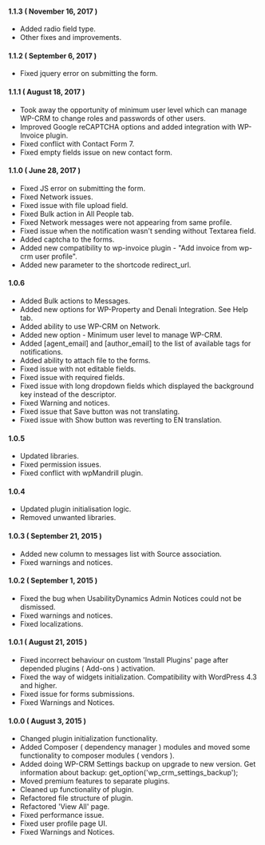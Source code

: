 #### 1.1.3 ( November 16, 2017 )
* Added radio field type.
* Other fixes and improvements.

#### 1.1.2 ( September 6, 2017 )
* Fixed jquery error on submitting the form.

#### 1.1.1 ( August 18, 2017 )
* Took away the opportunity of minimum user level which can manage WP-CRM to change roles and passwords of other users.
* Improved Google reCAPTCHA options and added integration with WP-Invoice plugin.
* Fixed conflict with Contact Form 7.
* Fixed empty fields issue on new contact form.

#### 1.1.0 ( June 28, 2017 )
* Fixed JS error on submitting the form.
* Fixed Network issues.
* Fixed issue with file upload field.
* Fixed Bulk action in All People tab.
* Fixed Network messages were not appearing from same profile.
* Fixed issue when the notification wasn't sending without Textarea field.
* Added captcha to the forms.
* Added new compatibility to wp-invoice plugin - "Add invoice from wp-crm user profile".
* Added new parameter to the shortcode redirect_url.

#### 1.0.6
* Added Bulk actions to Messages.
* Added new options for WP-Property and Denali Integration. See Help tab.
* Added ability to use WP-CRM on Network.
* Added new option - Minimum user level to manage WP-CRM.
* Added [agent_email] and [author_email] to the list of available tags for notifications.
* Added ability to attach file to the forms.
* Fixed issue with not editable fields.
* Fixed issue with required fields.
* Fixed issue with long dropdown fields which displayed the background key instead of the descriptor.
* Fixed Warning and notices.
* Fixed issue that Save button was not translating.
* Fixed issue with Show button was reverting to EN translation.

#### 1.0.5
* Updated libraries.
* Fixed permission issues.
* Fixed conflict with wpMandrill plugin.

#### 1.0.4
* Updated plugin initialisation logic.
* Removed unwanted libraries.

#### 1.0.3 ( September 21, 2015 )
* Added new column to messages list with Source association.
* Fixed warnings and notices.

#### 1.0.2 ( September 1, 2015 )
* Fixed the bug when UsabilityDynamics Admin Notices could not be dismissed.
* Fixed warnings and notices.
* Fixed localizations.

#### 1.0.1 ( August 21, 2015 )
* Fixed incorrect behaviour on custom 'Install Plugins' page after depended plugins ( Add-ons ) activation.
* Fixed the way of widgets initialization. Compatibility with WordPress 4.3 and higher.
* Fixed issue for forms submissions.
* Fixed Warnings and Notices.

#### 1.0.0 ( August 3, 2015 )
* Changed plugin initialization functionality.
* Added Composer ( dependency manager ) modules and moved some functionality to composer modules ( vendors ).
* Added doing WP-CRM Settings backup on upgrade to new version. Get information about backup: get_option('wp_crm_settings_backup');
* Moved premium features to separate plugins.
* Cleaned up functionality of plugin.
* Refactored file structure of plugin.
* Refactored 'View All' page.
* Fixed performance issue.
* Fixed user profile page UI.
* Fixed Warnings and Notices.